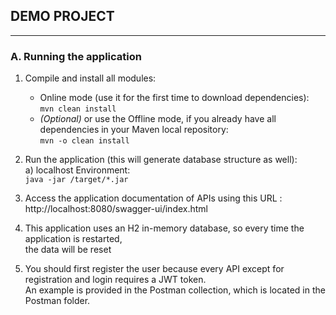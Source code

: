 ## DEMO PROJECT

***

### A. Running the application

1. Compile and install all modules:
    * Online mode (use it for the first time to download dependencies):  
      `mvn clean install`
    * _(Optional)_ or use the Offline mode, if you already have all dependencies in your Maven local repository:  
      `mvn -o clean install`

2. Run the application (this will generate database structure as well):  
   a) localhost Environment:  
   `java -jar /target/*.jar`

3. Access the application documentation of APIs using this URL :
   http://localhost:8080/swagger-ui/index.html

4. This application uses an H2 in-memory database, so every time the application is restarted,<br> 
   the data will be reset
5. You should first register the user because every API except for registration and login requires a JWT token.<br> 
   An example is provided in the Postman collection, which is located in the Postman folder.